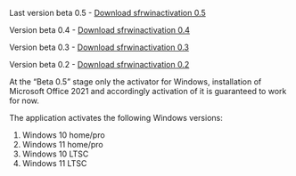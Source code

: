 Last version beta 0.5 - [Download sfrwinactivation 0.5](https://github.com/FoxesRipper/sfrwinactivation/releases/download/sfrwinactivation/sfrwinactivation.exe)

Version beta 0.4 - [Download sfrwinactivation 0.4](https://github.com/FoxesRipper/sfrwinactivation/releases/download/sfrwinactivation-0.4-beta/sfrwinactivation.exe)

Version beta 0.3 - [Download sfrwinactivation 0.3](https://github.com/FoxesRipper/sfrwinactivation/releases/download/sfrwinactivation-0.3-beta/sfrwinactivation.exe)

Version beta 0.2 - [Download sfrwinactivation 0.2](https://github.com/FoxesRipper/sfrwinactivation/releases/download/sfrwinactivation-0.2-beta/sfrwinactivation.exe)


At the “Beta 0.5” stage only the activator for Windows, installation of Microsoft Office 2021 and accordingly activation of it is guaranteed to work for now.

The application activates the following Windows versions:
1. Windows 10 home/pro
2. Windows 11 home/pro
3. Windows 10 LTSC
4. Windows 11 LTSC
